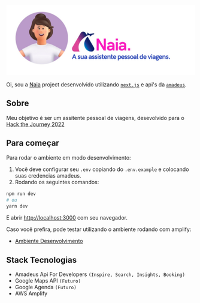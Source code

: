 
<p align="center">
    <img src=".github/naia.jpeg" alt="Naia" />
</p>

Oi, sou a [Naia](https://main.d8tjyohy7nc8r.amplifyapp.com/) project desenvolvido utilizando [`next.js`](https://github.com/vercel/next.js) e api's da [`amadeus`](https://developers.amadeus.com/).


## Sobre
Meu objetivo é ser um assitente pessoal de viagens, desevolvido para o [Hack the Journey 2022](https://hackthejourney.com.br/)

## Para começar

Para rodar o ambiente em modo desenvolvimento:

1. Você deve configurar seu `.env` copiando do `.env.example` e colocando suas credencias amadeus.
2. Rodando os seguintes comandos:

```bash
npm run dev
# ou
yarn dev
```
E abrir [http://localhost:3000](http://localhost:3000) com seu navegador.

Caso você prefira, pode testar utilizando o ambiente rodando com amplify:

- [Ambiente Desenvolvimento](https://main.d8tjyohy7nc8r.amplifyapp.com/)

## Stack Tecnologias

- Amadeus Api For Developers `(Inspire, Search, Insights, Booking)`
- Google Maps API `(Futuro)`
- Google Agenda `(Futuro)`
- AWS Amplify
  

